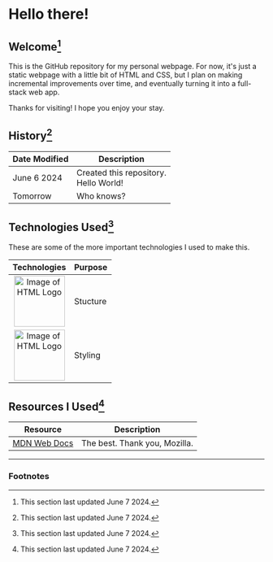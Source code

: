 # Hello there!

## Welcome[^1]

This is the GitHub repository for my personal webpage. For now, it's just a static webpage with a little bit of HTML and CSS, but I plan on making incremental improvements over time, and eventually turning it into a full-stack web app.

Thanks for visiting! I hope you enjoy your stay.

## History[^2]

| Date Modified | Description |
|---------------|-------------|
| June 6 2024 | Created this repository.<br> Hello World! |
| Tomorrow | Who knows? |

## Technologies Used[^3]

These are some of the more important technologies I used to make this.

| Technologies | Purpose |
|:------------:|---------|
|<img src="https://github.com/joshuajyu/jWeb/blob/fc8b0946493d3380abf9c76a244a1481640878ce/img/HTML5_logo_and_wordmark.svg.png" title="Image of HTML Logo" width="100" height="100" />| Stucture |
|<img src="https://github.com/joshuajyu/jWeb/blob/fc8b0946493d3380abf9c76a244a1481640878ce/img/CSS3_logo_and_wordmark.svg.png" title="Image of HTML Logo" width="100" height="100" />| Styling |


## Resources I Used[^4]

| Resource | Description |
|---------------|-------------|
| [MDN Web Docs](https://developer.mozilla.org/en-US/) | The best. Thank you, Mozilla. |

<hr>

### Footnotes

[^1]: This section last updated June 7 2024.
[^2]: This section last updated June 7 2024.
[^3]: This section last updated June 7 2024.
[^4]: This section last updated June 7 2024.

